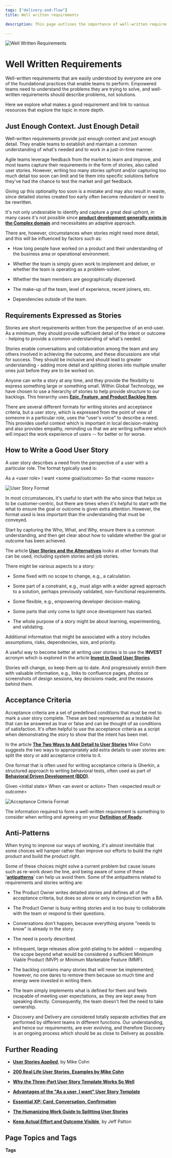 ```yaml
---
tags: ["delivery-and-flow"]
title: Well written requirements

description: This page outlines the importance of well-written requirements in agile product development, emphasizing user stories as key tools for clarity and adaptability. It details best practices for writing requirements, including the "INVEST" criteria and acceptance criteria using the Gherkin format, while cautioning against common anti-patterns that hinder effective team collaboration and product innovation.

---
```



![Well Written Requirements](Well%20written%20requirements_media/media/image1.jpeg)

# Well Written Requirements



Well-written requirements that are easily understood by everyone are one of the foundational practices that enable teams to perform. Empowered teams need to understand the problems they are trying to solve, and well-written requirements should describe problems, not solutions.

Here we explore what makes a good requirement and link to various resources that explore the topic in more depth.

## Just Enough Context. Just Enough Detail

Well-written requirements provide just enough context and just enough detail. They enable teams to establish and maintain a common understanding of what's needed and to work in a just-in-time manner.

Agile teams leverage feedback from the market to learn and improve, and most teams capture their requirements in the form of stories, also called user stories. However, writing too many stories upfront and/or capturing too much detail too soon can limit and tie them into specific solutions before they've had the chance to test the market and get feedback.

Giving up this optionality too soon is a mistake and may also result in waste, since detailed stories created too early often become redundant or need to be rewritten.

It's not only undesirable to identify and capture a great deal upfront, in many cases it's not possible since [**product development generally exists in the Complex domain**](cA5DcI8h54ye17yXUNla6w/b36805f8-cf48-47ce-a831-c885989289d1.aspx) and necessitates an adaptive approach.

There are, however, circumstances when stories might need more detail, and this will be influenced by factors such as:

- How long people have worked on a product and their understanding of the business area or operational environment.

- Whether the team is simply given work to implement and deliver, or whether the team is operating as a problem-solver.

- Whether the team members are geographically dispersed.

- The make-up of the team, level of experience, recent joiners, etc.

- Dependencies outside of the team.

## Requirements Expressed as Stories

Stories are short requirements written from the perspective of an end-user. As a minimum, they should provide sufficient detail of the intent or outcome - helping to provide a common understanding of what's needed.

Stories enable conversations and collaboration among the team and any others involved in achieving the outcome, and these discussions are vital for success. They should be inclusive and should lead to greater understanding - adding more detail and splitting stories into multiple smaller ones just before they are to be worked on.

Anyone can write a story at any time, and they provide the flexibility to express something large or something small. Within Global Technology, we have chosen to use a hierarchy of stories to help provide structure to our backlogs. This hierarchy uses [**Epic, Feature, and Product Backlog Item**](cA5DcI8h54ye17yXUNla6w/388a414f-4b39-4a75-85ba-621264a4b949.aspx).

There are several different formats for writing stories and acceptance criteria, but a user story, which is expressed from the point of view of someone in a particular role, uses the "user's voice" to describe a need. This provides useful context which is important in local decision-making and also provides empathy, reminding us that we are writing software which will impact the work experience of users -- for better or for worse.

## How to Write a Good User Story

A user story describes a need from the perspective of a user with a particular role. The format typically used is:

As a \<user role\> I want \<some goal/outcome\> So that \<some reason\>

![User Story Format](Well%20written%20requirements_media/media/image2.png)

In most circumstances, it's useful to start with the who since that helps us to be customer-centric, but there are times when it's helpful to start with the what to ensure the goal or outcome is given extra attention. However, the format used is less important than the understanding that must be conveyed.

Start by capturing the Who, What, and Why, ensure there is a common understanding, and then get clear about how to validate whether the goal or outcome has been achieved.

The article [**User Stories and the Alternatives**](https://www.scruminc.com/user-stories-and-the-alternatives) looks at other formats that can be used, including system stories and job stories.

There might be various aspects to a story:

- Some fixed with no scope to change, e.g., a calculation.

- Some part of a constraint, e.g., must align with a wider agreed approach to a solution, perhaps previously validated, non-functional requirements.

- Some flexible, e.g., empowering developer decision-making.

- Some parts that only come to light once development has started.

- The whole purpose of a story might be about learning, experimenting, and validating.

Additional information that might be associated with a story includes assumptions, risks, dependencies, size, and priority.

A useful way to become better at writing user stories is to use the **INVEST** acronym which is explored in the article [**Invest in Good User Stories**](https://agileforall.com/new-to-agile-invest-in-good-user-stories/).

Stories will change, so keep them up to date. And progressively enrich them with valuable information, e.g., links to confluence pages, photos or screenshots of design sessions, key decisions made, and the reasons behind them.

## Acceptance Criteria

Acceptance criteria are a set of predefined conditions that must be met to mark a user story complete. These are best represented as a testable list that can be answered as true or false and can be thought of as conditions of satisfaction. It's often helpful to use the acceptance criteria as a script when demonstrating the story to show that the intent has been met.

In the article [**The Two Ways to Add Detail to User Stories**](https://www.mountaingoatsoftware.com/blog/the-two-ways-to-add-detail-to-user-stories) Mike Cohn suggests the two ways to appropriately add extra details to user stories are: split the story or add acceptance criteria to it.

One format that is often used for writing acceptance criteria is Gherkin, a structured approach to writing behavioral tests, often used as part of [**Behavioral Driven Development (BDD)**](https://specflow.org/learn/bdd/).

Given \<initial state\> When \<an event or action\> Then \<expected result or outcome\>

![Acceptance Criteria Format](Well%20written%20requirements_media/media/image3.png)

The information required to form a well-written requirement is something to consider when writing and agreeing on your [**Definition of Ready**](cA5DcI8h54ye17yXUNla6w/7b41446b-109e-4460-99ac-37ce8c62dd91.aspx).

## Anti-Patterns

When trying to improve our ways of working, it's almost inevitable that some choices will hamper rather than improve our efforts to build the right product and build the product right.

Some of these choices might solve a current problem but cause issues such as re-work down the line, and being aware of some of these '[**antipatterns**](cA5DcI8h54ye17yXUNla6w/388a414f-4b39-4a75-85ba-621264a4b949.aspx)' can help us avoid them. Some of the antipatterns related to requirements and stories writing are:

- The Product Owner writes detailed stories and defines all of the acceptance criteria, but does so alone or only in conjunction with a BA.

- The Product Owner is busy writing stories and is too busy to collaborate with the team or respond to their questions.

- Conversations don't happen, because everything anyone "needs to know" is already in the story.

- The need is poorly described.

- Infrequent, large releases allow gold-plating to be added -- expanding the scope beyond what would be considered a sufficient Minimum Viable Product (MVP) or Minimum Marketable Feature (MMF).

- The backlog contains many stories that will never be implemented; however, no one dares to remove them because so much time and energy were invested in writing them.

- The team simply implements what is defined for them and feels incapable of meeting user expectations, as they are kept away from speaking directly. Consequently, the team doesn't feel the need to take ownership.

- Discovery and Delivery are considered totally separate activities that are performed by different teams in different functions. Our understanding, and hence our requirements, are ever evolving, and therefore Discovery is an ongoing process which should be as close to Delivery as possible.

## Further Reading

- [**User Stories Applied**](https://www.mountaingoatsoftware.com/books/user-stories-applied), by Mike Cohn

- [**200 Real Life User Stories, Examples by Mike Cohn**](https://www.mountaingoatsoftware.com/agile/user-stories)

- [**Why the Three-Part User Story Template Works So Well**](https://www.mountaingoatsoftware.com/blog/why-the-three-part-user-story-template-works-so-well)

- [**Advantages of the "As a user, I want" User Story Template**](https://www.mountaingoatsoftware.com/blog/advantages-of-the-as-a-user-i-want-user-story-template)

- [**Essential XP: Card, Conversation, Confirmation**](https://ronjeffries.com/xprog/articles/expcardconversationconfirmation/)

- [**The Humanizing Work Guide to Splitting User Stories**](https://www.humanizingwork.com/the-humanizing-work-guide-to-splitting-user-stories/)

- [**Keep Actual Effort and Outcome Visible**](https://www.jpattonassociates.com/keep-actual-effort-and-outcome-visible/), by Jeff Patton





## Page Topics and Tags

**Tags**
